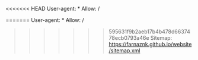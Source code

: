 <<<<<<< HEAD
User-agent: *
Allow: /

=======
User-agent: *
Allow: /

>>>>>>> 595631f9b2aeb17b4b478d6637478ecb0793a46e
Sitemap: https://farnaznk.github.io/website/sitemap.xml